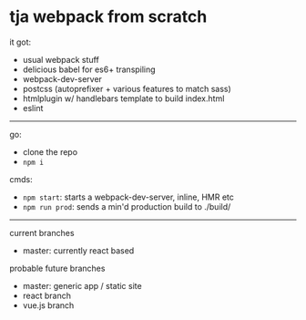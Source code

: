 # tja webpack from scratch

it got:
- usual webpack stuff
- delicious babel for es6+ transpiling
- webpack-dev-server
- postcss (autoprefixer + various features to match sass)
- htmlplugin w/ handlebars template to build index.html
- eslint

---

go:
- clone the repo
- `npm i`

cmds:
- `npm start`: starts a webpack-dev-server, inline, HMR etc
- `npm run prod`: sends a min'd production build to ./build/

---

current branches
- master: currently react based

probable future branches
- master: generic app / static site
- react branch
- vue.js branch